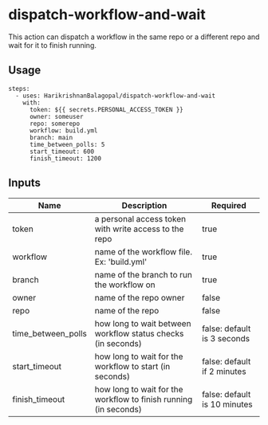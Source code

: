 # dispatch-workflow-and-wait

This action can dispatch a workflow in the same repo or a different repo and wait for it to finish running.

## Usage

```
steps:
  - uses: HarikrishnanBalagopal/dispatch-workflow-and-wait
    with:
      token: ${{ secrets.PERSONAL_ACCESS_TOKEN }}
      owner: someuser
      repo: somerepo
      workflow: build.yml
      branch: main
      time_between_polls: 5
      start_timeout: 600
      finish_timeout: 1200
```

## Inputs

| Name | Description | Required |
| --- | --- | --- |
| token | a personal access token with write access to the repo | true |
| workflow | name of the workflow file. Ex: 'build.yml' | true |
| branch | name of the branch to run the workflow on | true |
| owner | name of the repo owner | false |
| repo | name of the repo | false |
| time_between_polls | how long to wait between workflow status checks (in seconds) | false: default is 3 seconds |
| start_timeout | how long to wait for the workflow to start (in seconds) | false: default if 2 minutes |
| finish_timeout | how long to wait for the workflow to finish running (in seconds) | false: default is 10 minutes |
